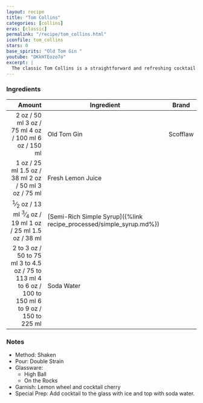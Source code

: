 ```yaml
---
layout: recipe
title: "Tom Collins"
categories: [collins]
eras: [classic]
permalink: "/recipe/tom_collins.html"
iconfile: tom_collins
stars: 0
base_spirits: "Old Tom Gin "
youtube: "DKkHTEozo7o"
excerpt: |
  The classic Tom Collins is a straightforward and refreshing cocktail that combines gin with lemon juice, sugar and club soda.
---
```


### Ingredients

|    Amount | Ingredient                                                | Brand    |
| --------: | --------------------------------------------------------- | -------- |
|      <span class="onex active">2 oz  / 50 ml</span> <span class="onehalfx">3 oz  / 75 ml</span> <span class="twox">4 oz  / 100 ml</span> <span class="threex">6 oz  / 150 ml</span>| Old Tom Gin                                               | Scofflaw |
|      <span class="onex active">1 oz  / 25 ml</span> <span class="onehalfx">1.5 oz  / 38 ml</span> <span class="twox">2 oz  / 50 ml</span> <span class="threex">3 oz  / 75 ml</span>| Fresh Lemon Juice                                         |
|    <span class="onex active"><sup>1</sup>&frasl;<sub>2</sub> oz  / 13 ml</span> <span class="onehalfx"><sup>3</sup>&frasl;<sub>4</sub> oz  / 19 ml</span> <span class="twox">1 oz  / 25 ml</span> <span class="threex">1.5 oz  / 38 ml</span>| [Semi-Rich Simple Syrup]({%link recipe_processed/simple_syrup.md%}) |
| <span class="onex active">2 to 3 oz  / 50 to 75 ml</span> <span class="onehalfx">3 to 4.5 oz  / 75 to 113 ml</span> <span class="twox">4 to 6 oz  / 100 to 150 ml</span> <span class="threex">6 to 9 oz  / 150 to 225 ml</span>| Soda Water                                                |

### Notes

- Method: Shaken
- Pour: Double Strain
- Glassware:
  - High Ball
  - On the Rocks
- Garnish: Lemon wheel and cocktail cherry
- Special Prep: Add cocktail to the glass with ice and top with soda water.
